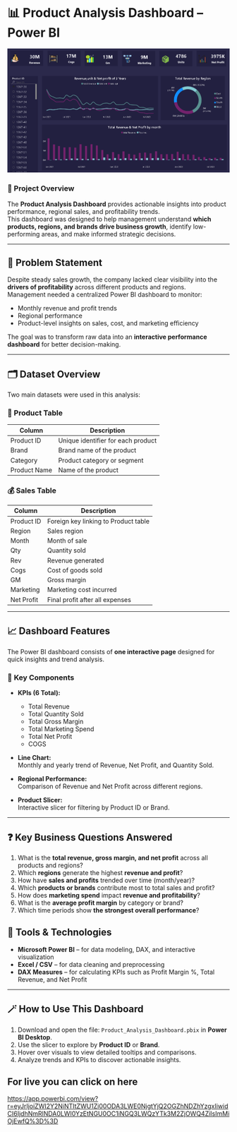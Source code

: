 # 📊 Product Analysis Dashboard – Power BI

![Product Analysis Dashboard](Dashboard/marketing_dashboard.png)

### 🚀 Project Overview
The **Product Analysis Dashboard** provides actionable insights into product performance, regional sales, and profitability trends.  
This dashboard was designed to help management understand **which products, regions, and brands drive business growth**, identify low-performing areas, and make informed strategic decisions.

---

## 🧠 Problem Statement
Despite steady sales growth, the company lacked clear visibility into the **drivers of profitability** across different products and regions.  
Management needed a centralized Power BI dashboard to monitor:
- Monthly revenue and profit trends  
- Regional performance  
- Product-level insights on sales, cost, and marketing efficiency  

The goal was to transform raw data into an **interactive performance dashboard** for better decision-making.

---

## 🗂️ Dataset Overview
Two main datasets were used in this analysis:

### 🧾 Product Table
| Column | Description |
|---------|-------------|
| Product ID | Unique identifier for each product |
| Brand | Brand name of the product |
| Category | Product category or segment |
| Product Name | Name of the product |

### 💰 Sales Table
| Column | Description |
|---------|-------------|
| Product ID | Foreign key linking to Product table |
| Region | Sales region |
| Month | Month of sale |
| Qty | Quantity sold |
| Rev | Revenue generated |
| Cogs | Cost of goods sold |
| GM | Gross margin |
| Marketing | Marketing cost incurred |
| Net Profit | Final profit after all expenses |

---

## 📈 Dashboard Features
The Power BI dashboard consists of **one interactive page** designed for quick insights and trend analysis.

### 🧩 **Key Components**
- **KPIs (6 Total):**
  - Total Revenue  
  - Total Quantity Sold  
  - Total Gross Margin  
  - Total Marketing Spend  
  - Total Net Profit  
  - COGS

- **Line Chart:**  
  Monthly and yearly trend of Revenue, Net Profit, and Quantity Sold.

- **Regional Performance:**  
  Comparison of Revenue and Net Profit across different regions.

- **Product Slicer:**  
  Interactive slicer for filtering by Product ID or Brand.

---

## ❓ Key Business Questions Answered
1. What is the **total revenue, gross margin, and net profit** across all products and regions?  
2. Which **regions** generate the highest **revenue and profit**?  
3. How have **sales and profits** trended over time (month/year)?  
4. Which **products or brands** contribute most to total sales and profit?  
5. How does **marketing spend** impact **revenue and profitability**?  
6. What is the **average profit margin** by category or brand?  
7. Which time periods show **the strongest overall performance**?

 


## 🧰 Tools & Technologies
- **Microsoft Power BI** – for data modeling, DAX, and interactive visualization  
- **Excel / CSV** – for data cleaning and preprocessing  
- **DAX Measures** – for calculating KPIs such as Profit Margin %, Total Revenue, and Net Profit  

---

## 🪄 How to Use This Dashboard
1. Download and open the file: `Product_Analysis_Dashboard.pbix` in **Power BI Desktop**.  
2. Use the slicer to explore by **Product ID** or **Brand**.  
3. Hover over visuals to view detailed tooltips and comparisons.  
4. Analyze trends and KPIs to discover actionable insights.

## For live you can click on here
https://app.powerbi.com/view?r=eyJrIjoiZWI2Y2NiNTItZWU1Zi00ODA3LWE0NjgtYjQ2OGZhNDZhYzgxIiwidCI6IjdhNmRlNDA0LWI0YzEtNGU0OC1iNGQ3LWQzYTk3M2ZjOWQ4ZiIsImMiOjEwfQ%3D%3D






